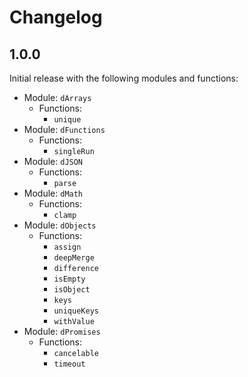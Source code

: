 # Changelog

## 1.0.0

Initial release with the following modules and functions:
* Module: `dArrays`
    * Functions:
        * `unique`
* Module: `dFunctions`
    * Functions:
        * `singleRun`
* Module: `dJSON`
    * Functions:
        * `parse`
* Module: `dMath`
    * Functions:
        * `clamp`
* Module: `dObjects`
    * Functions:
        * `assign`
        * `deepMerge`
        * `difference`
        * `isEmpty`
        * `isObject`
        * `keys`
        * `uniqueKeys`
        * `withValue`
* Module: `dPromises`
    * Functions:
        * `cancelable`
        * `timeout`